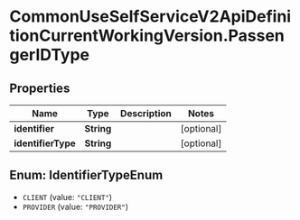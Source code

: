 # CommonUseSelfServiceV2ApiDefinitionCurrentWorkingVersion.PassengerIDType

## Properties
Name | Type | Description | Notes
------------ | ------------- | ------------- | -------------
**identifier** | **String** |  | [optional] 
**identifierType** | **String** |  | [optional] 

<a name="IdentifierTypeEnum"></a>
## Enum: IdentifierTypeEnum

* `CLIENT` (value: `"CLIENT"`)
* `PROVIDER` (value: `"PROVIDER"`)

